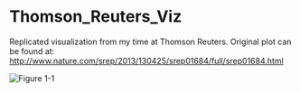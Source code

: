 Thomson_Reuters_Viz
===================

Replicated visualization from my time at Thomson Reuters. Original plot can be found at: <http://www.nature.com/srep/2013/130425/srep01684/full/srep01684.html>

![Figure 1-1](https://raw.github.com/rasmirac/Thomson_Reuters_Viz/first_plot.png "Figure 1-1")
